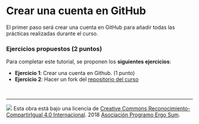 # Crear una cuenta en GitHub

El primer paso será crear una cuenta en GitHub para añadir todas las prácticas realizadas durante el curso.

### Ejercicios propuestos (2 puntos)

Para completar este tutorial, se proponen los **siguientes ejercicios**:

* **Ejercicio 1**: Crear una cuenta en Github. (1 punto)
* **Ejercicio 2**: Hacer un fork del [repositorio del curso](https://github.com/ProgramoErgoSum/IES-Alfonso-X-Murcia)



<br>

***

<img src="http://i.creativecommons.org/l/by-sa/4.0/88x31.png" />
Esta obra está bajo una licencia de <a href="https://creativecommons.org/licenses/by-sa/4.0/deed.es_ES">Creative Commons Reconocimiento-CompartirIgual 4.0 Internacional</a>. 
2018 <a href="https://www.programoergosum.com">Asociación Programo Ergo Sum</a>.
